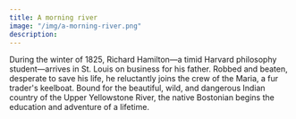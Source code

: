 ```yaml
---
title: A morning river
image: "/img/a-morning-river.png"
description:
---
```


During the winter of 1825, Richard Hamilton―a timid Harvard philosophy student―arrives in St. Louis on business for his father. Robbed and beaten, desperate to save his life, he reluctantly joins the crew of the Maria, a fur trader's keelboat. Bound for the beautiful, wild, and dangerous Indian country of the Upper Yellowstone River, the native Bostonian begins the education and adventure of a lifetime.
